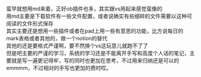 蛮早就想用md来着，正好ob插件也多，其实跟vs用起来感觉蛮像的  
用md主要是下载软件有一些文件配置，或者说确实有些细碎的文件需要以这种可阅读的文件形式保存  
其实主要还是想用一些插件或者在pad上用一些有意思的功能，比方说每日的mark表格或者其他的，做一个notion的替代  
其他的还是要格式严谨啊，要不然换个vs这玩意儿就跑不了了  
但是吧主要的严谨的学习，系统的学习还是不能离开手写和高度个人话的笔记，主要就是写一遍更记得牢，写的同时也更加在思考，不过用来归纳还是可以的emmmm，不过相对的手写也更加的费时哎。
